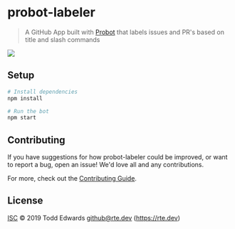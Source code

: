 # probot-labeler

> A GitHub App built with [Probot](https://github.com/probot/probot) that labels issues and PR's based on title and slash commands

![](https://user-images.githubusercontent.com/578468/67922992-c58a3480-fb82-11e9-8eb7-2e3b142769b0.png)

## Setup

```sh
# Install dependencies
npm install

# Run the bot
npm start
```

## Contributing

If you have suggestions for how probot-labeler could be improved, or want to report a bug, open an issue! We'd love all and any contributions.

For more, check out the [Contributing Guide](CONTRIBUTING.md).

## License

[ISC](LICENSE) © 2019 Todd Edwards <github@rte.dev> (https://rte.dev)

